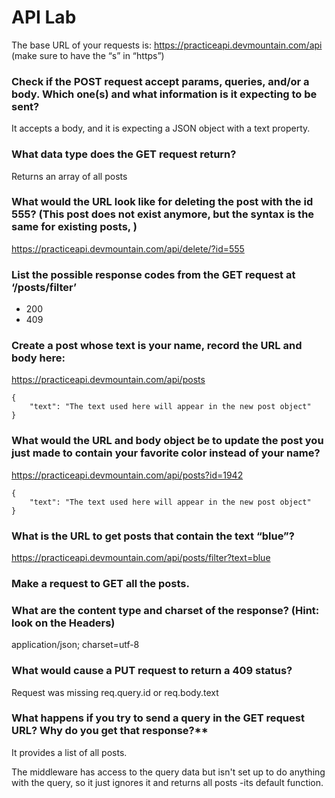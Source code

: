 # API Lab

The base URL of your requests is: https://practiceapi.devmountain.com/api (make sure to have the “s” in “https”)

### Check if the POST request accept params, queries, and/or a body. Which one(s) and what information is it expecting to be sent?  

It accepts a body, and it is expecting a JSON object with a text property.


### What data type does the GET request return?


Returns an array of all posts

### What would the URL look like for **deleting** the post with the id 555? (This post does not exist anymore, but the syntax is the same for existing posts, )


https://practiceapi.devmountain.com/api/delete/?id=555

### List the possible response codes from the GET request at ‘/posts/filter’

* 200
* 409

### Create a post whose text is your name, record the URL and body here:

https://practiceapi.devmountain.com/api/posts

```
{  
    "text": "The text used here will appear in the new post object"
}

```
### What would the URL and body object be to update the post you just made to contain your favorite color instead of your name?

https://practiceapi.devmountain.com/api/posts?id=1942

```
{  
    "text": "The text used here will appear in the new post object"
}
```

### What is the URL to get posts that contain the text “blue”?

https://practiceapi.devmountain.com/api/posts/filter?text=blue

### Make a request to GET all the posts. 

### What are the content type and charset of the response? (Hint: look on the Headers)

application/json; charset=utf-8

### What would cause a PUT request to return a 409 status?


Request was missing req.query.id or req.body.text

### What happens if you try to send a query in the GET request URL? Why do you get that response?**

It provides a list of all posts.

The middleware has access to the query data but isn't set up to do anything with the query, so it just ignores it and returns all posts -its default function.